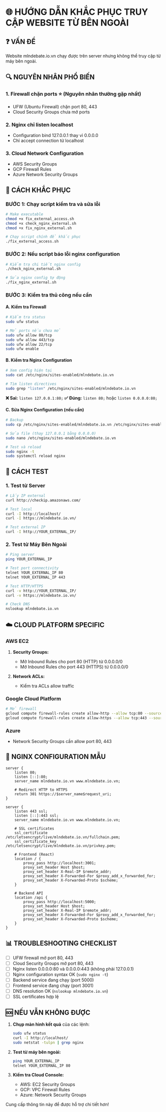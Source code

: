 # 🌐 HƯỚNG DẪN KHẮC PHỤC TRUY CẬP WEBSITE TỪ BÊN NGOÀI

## ❓ VẤN ĐỀ
Website mlndebate.io.vn chạy được trên server nhưng không thể truy cập từ máy bên ngoài.

## 🔍 NGUYÊN NHÂN PHỔ BIẾN

### 1. **Firewall chặn ports** ⭐ (Nguyên nhân thường gặp nhất)
- UFW (Ubuntu Firewall) chặn port 80, 443
- Cloud Security Groups chưa mở ports

### 2. **Nginx chỉ listen localhost**
- Configuration bind 127.0.0.1 thay vì 0.0.0.0
- Chỉ accept connection từ localhost

### 3. **Cloud Network Configuration**
- AWS Security Groups
- GCP Firewall Rules
- Azure Network Security Groups

## 🚀 CÁCH KHẮC PHỤC

### BƯỚC 1: Chạy script kiểm tra và sửa lỗi
```bash
# Make executable
chmod +x fix_external_access.sh
chmod +x check_nginx_external.sh
chmod +x fix_nginx_external.sh

# Chạy script chính để khắc phục
./fix_external_access.sh
```

### BƯỚC 2: Nếu script báo lỗi nginx configuration
```bash
# Kiểm tra chi tiết nginx config
./check_nginx_external.sh

# Sửa nginx config tự động
./fix_nginx_external.sh
```

### BƯỚC 3: Kiểm tra thủ công nếu cần

#### A. Kiểm tra Firewall
```bash
# Kiểm tra status
sudo ufw status

# Mở ports nếu chưa mở
sudo ufw allow 80/tcp
sudo ufw allow 443/tcp
sudo ufw allow 22/tcp
sudo ufw enable
```

#### B. Kiểm tra Nginx Configuration
```bash
# Xem config hiện tại
sudo cat /etc/nginx/sites-enabled/mlndebate.io.vn

# Tìm listen directives
sudo grep "listen" /etc/nginx/sites-enabled/mlndebate.io.vn
```

**❌ Sai:** `listen 127.0.0.1:80;`
**✅ Đúng:** `listen 80;` hoặc `listen 0.0.0.0:80;`

#### C. Sửa Nginx Configuration (nếu cần)
```bash
# Backup
sudo cp /etc/nginx/sites-enabled/mlndebate.io.vn /etc/nginx/sites-enabled/mlndebate.io.vn.backup

# Sửa file (thay 127.0.0.1 bằng 0.0.0.0)
sudo nano /etc/nginx/sites-enabled/mlndebate.io.vn

# Test và reload
sudo nginx -t
sudo systemctl reload nginx
```

## 🧪 CÁCH TEST

### 1. Test từ Server
```bash
# Lấy IP external
curl http://checkip.amazonaws.com/

# Test local
curl -I http://localhost/
curl -I https://mlndebate.io.vn/

# Test external IP
curl -I http://YOUR_EXTERNAL_IP/
```

### 2. Test từ Máy Bên Ngoài
```bash
# Ping server
ping YOUR_EXTERNAL_IP

# Test port connectivity
telnet YOUR_EXTERNAL_IP 80
telnet YOUR_EXTERNAL_IP 443

# Test HTTP/HTTPS
curl -v http://YOUR_EXTERNAL_IP/
curl -v https://mlndebate.io.vn/

# Check DNS
nslookup mlndebate.io.vn
```

## ☁️ CLOUD PLATFORM SPECIFIC

### AWS EC2
1. **Security Groups:**
   - Mở Inbound Rules cho port 80 (HTTP) từ 0.0.0.0/0
   - Mở Inbound Rules cho port 443 (HTTPS) từ 0.0.0.0/0

2. **Network ACLs:**
   - Kiểm tra ACLs allow traffic

### Google Cloud Platform
```bash
# Mở firewall
gcloud compute firewall-rules create allow-http --allow tcp:80 --source-ranges 0.0.0.0/0
gcloud compute firewall-rules create allow-https --allow tcp:443 --source-ranges 0.0.0.0/0
```

### Azure
- Network Security Groups cần allow port 80, 443

## 🔧 NGINX CONFIGURATION MẪU

```nginx
server {
    listen 80;
    listen [::]:80;
    server_name mlndebate.io.vn www.mlndebate.io.vn;

    # Redirect HTTP to HTTPS
    return 301 https://$server_name$request_uri;
}

server {
    listen 443 ssl;
    listen [::]:443 ssl;
    server_name mlndebate.io.vn www.mlndebate.io.vn;

    # SSL certificates
    ssl_certificate /etc/letsencrypt/live/mlndebate.io.vn/fullchain.pem;
    ssl_certificate_key /etc/letsencrypt/live/mlndebate.io.vn/privkey.pem;

    # Frontend (React)
    location / {
        proxy_pass http://localhost:3001;
        proxy_set_header Host $host;
        proxy_set_header X-Real-IP $remote_addr;
        proxy_set_header X-Forwarded-For $proxy_add_x_forwarded_for;
        proxy_set_header X-Forwarded-Proto $scheme;
    }

    # Backend API
    location /api {
        proxy_pass http://localhost:5000;
        proxy_set_header Host $host;
        proxy_set_header X-Real-IP $remote_addr;
        proxy_set_header X-Forwarded-For $proxy_add_x_forwarded_for;
        proxy_set_header X-Forwarded-Proto $scheme;
    }
}
```

## 📊 TROUBLESHOOTING CHECKLIST

- [ ] UFW firewall mở port 80, 443
- [ ] Cloud Security Groups mở port 80, 443
- [ ] Nginx listen 0.0.0.0:80 và 0.0.0.0:443 (không phải 127.0.0.1)
- [ ] Nginx configuration syntax OK (`sudo nginx -t`)
- [ ] Backend service đang chạy (port 5000)
- [ ] Frontend service đang chạy (port 3001)
- [ ] DNS resolution OK (`nslookup mlndebate.io.vn`)
- [ ] SSL certificates hợp lệ

## 🆘 NẾU VẪN KHÔNG ĐƯỢC

1. **Chụp màn hình kết quả** của các lệnh:
   ```bash
   sudo ufw status
   curl -I http://localhost/
   sudo netstat -tulpn | grep nginx
   ```

2. **Test từ máy bên ngoài:**
   ```bash
   ping YOUR_EXTERNAL_IP
   telnet YOUR_EXTERNAL_IP 80
   ```

3. **Kiểm tra Cloud Console:**
   - AWS: EC2 Security Groups
   - GCP: VPC Firewall Rules
   - Azure: Network Security Groups

Cung cấp thông tin này để được hỗ trợ chi tiết hơn! 